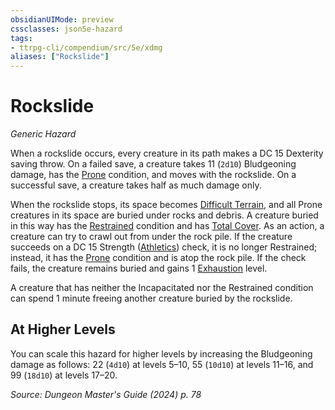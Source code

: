 ```yaml
---
obsidianUIMode: preview
cssclasses: json5e-hazard
tags:
- ttrpg-cli/compendium/src/5e/xdmg
aliases: ["Rockslide"]
---
```

# Rockslide
*Generic Hazard*  

When a rockslide occurs, every creature in its path makes a DC 15 Dexterity saving throw. On a failed save, a creature takes 11 (`2d10`) Bludgeoning damage, has the [Prone](Mechanics/rules/conditions.md#Prone) condition, and moves with the rockslide. On a successful save, a creature takes half as much damage only.

When the rockslide stops, its space becomes [Difficult Terrain](Mechanics/rules/variant-rules/difficult-terrain-xphb.md), and all Prone creatures in its space are buried under rocks and debris. A creature buried in this way has the [Restrained](Mechanics/rules/conditions.md#Restrained) condition and has [Total Cover](Mechanics/tables/cover-xphb.md). As an action, a creature can try to crawl out from under the rock pile. If the creature succeeds on a DC 15 Strength ([Athletics](Mechanics/rules/skills.md#Athletics)) check, it is no longer Restrained; instead, it has the [Prone](Mechanics/rules/conditions.md#Prone) condition and is atop the rock pile. If the check fails, the creature remains buried and gains 1 [Exhaustion](Mechanics/rules/conditions.md#Exhaustion) level.

A creature that has neither the Incapacitated nor the Restrained condition can spend 1 minute freeing another creature buried by the rockslide.

## At Higher Levels

You can scale this hazard for higher levels by increasing the Bludgeoning damage as follows: 22 (`4d10`) at levels 5–10, 55 (`10d10`) at levels 11–16, and 99 (`18d10`) at levels 17–20.

*Source: Dungeon Master's Guide (2024) p. 78*